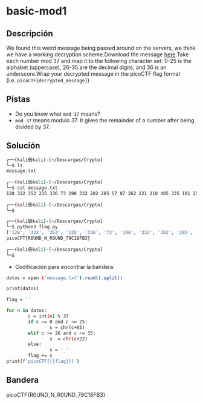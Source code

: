 # basic-mod1



## Descripción
We found this weird message being passed around on the servers, we think we have a working decryption scheme.Download the message [here](https://artifacts.picoctf.net/c/127/message.txt).Take each number mod 37 and map it to the following character set: 0-25 is the alphabet (uppercase), 26-35 are the decimal digits, and 36 is an underscore.Wrap your decrypted message in the picoCTF flag format (i.e. `picoCTF{decrypted_message}`)

## Pistas
- Do you know what `mod 37` means?
- `mod 37` means modulo 37. It gives the remainder of a number after being divided by 37.

## Solución

``` bash
┌──(kali㉿kali)-[~/Descargas/Crypto]
└─$ ls
message.txt
                                                                                                                                                            
┌──(kali㉿kali)-[~/Descargas/Crypto]
└─$ cat message.txt 
128 322 353 235 336 73 198 332 202 285 57 87 262 221 218 405 335 101 256 227 112 140  
                                                                                                                                                            
┌──(kali㉿kali)-[~/Descargas/Crypto]
└─$ 

┌──(kali㉿kali)-[~/Descargas/Crypto]
└─$ python3 flag.py
['128', '322', '353', '235', '336', '73', '198', '332', '202', '285', '57', '87', '262', '221', '218', '405', '335', '101', '256', '227', '112', '140']
picoCFT{R0UND_N_R0UND_79C18FB3}
                                                                                                                                                            
┌──(kali㉿kali)-[~/Descargas/Crypto]
└─$ 

```

- Codificación para encontrar la bandera:
``` bash
datos = open ('message.txt').read().split()

print(datos)

flag = ''

for n in datos:
        c = int(n) % 37
        if c >= 0 and c <= 25:
                s = chr(c+65)    
        elif c >= 26 and c <= 35:
                s  = chr(c+22)
        else:
                s = '_'
        flag += s
print(f'picoCTF{{{flag}}}')

```

## Bandera 
picoCTF{R0UND_N_R0UND_79C18FB3}


